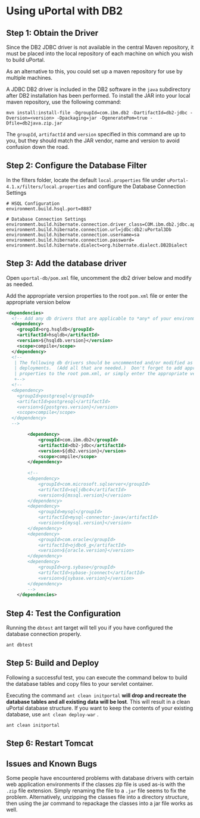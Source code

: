 # Using uPortal with DB2

## Step 1: Obtain the Driver

Since the DB2 JDBC driver is not available in the central Maven repository, it must be placed into the local repository of each machine on which you wish to build uPortal.

As an alternative to this, you could set up a maven repository for use by multiple machines.

A JDBC DB2 driver is included in the DB2 software in the `java` subdirectory after DB2 installation has been performed. To install the JAR into your local maven repository, use the following command:

```shell
mvn install:install-file -DgroupId=com.ibm.db2 -DartifactId=db2-jdbc -Dversion=<version> -Dpackaging=jar -DgeneratePom=true -Dfile=db2java.zip.jar
```


The `groupId`, `artifactId` and `version` specified in this command are up to you, but they should match the JAR vendor, name and version to avoid confusion down the road.

## Step 2: Configure the Database Filter

In the filters folder, locate the default `local.properties` file under `uPortal-4.1.x/filters/local.properties` and configure the Database Connection Settings

```properties
# HSQL Configuration
environment.build.hsql.port=8887

# Database Connection Settings 
environment.build.hibernate.connection.driver_class=COM.ibm.db2.jdbc.app.DB2Driver
environment.build.hibernate.connection.url=jdbc:db2:uPortal3Db
environment.build.hibernate.connection.username=sa
environment.build.hibernate.connection.password=
environment.build.hibernate.dialect=org.hibernate.dialect.DB2Dialect
```

## Step 3: Add the database driver 

Open `uportal-db/pom.xml` file, uncomment the db2 driver below and modify as needed.

Add the appropriate version properties to the root `pom.xml` file or enter the appropriate version below

```xml
<dependencies>
  <!-- Add any db drivers that are applicable to *any* of your environments -->
  <dependency>
    <groupId>org.hsqldb</groupId>
    <artifactId>hsqldb</artifactId>
    <version>${hsqldb.version}</version>
    <scope>compile</scope>
  </dependency>
  <!--
   | The following db drivers should be uncommented and/or modified as needed for server 
   | deployments.  (Add all that are needed.)  Don't forget to add appropriate  .version 
   | properties to the root pom.xml, or simply enter the appropriate version below.
   +-->
  <!--
  <dependency>
    <groupId>postgresql</groupId>
    <artifactId>postgresql</artifactId>
    <version>${postgres.version}</version>
    <scope>compile</scope>
  </dependency>
  -->

	    <dependency>
	        <groupId>com.ibm.db2</groupId>
	        <artifactId>db2-jdbc</artifactId>
	        <version>${db2.version}</version>
	        <scope>compile</scope>
	    </dependency>
 
		<!--
        <dependency>
            <groupId>com.microsoft.sqlserver</groupId>
            <artifactId>sqljdbc4</artifactId>
            <version>${mssql.version}</version>
        </dependency>
        <dependency>
            <groupId>mysql</groupId>
            <artifactId>mysql-connector-java</artifactId>
            <version>${mysql.version}</version>
        </dependency>
        <dependency>
            <groupId>com.oracle</groupId>
            <artifactId>ojdbc6_g</artifactId>
            <version>${oracle.version}</version>
        </dependency>
        <dependency>
            <groupId>org.sybase</groupId>
            <artifactId>sybase-jconnect</artifactId>
            <version>${sybase.version}</version>
        </dependency>
	    -->
    </dependencies>
```

## Step 4: Test the Configuration

Running the `dbtest` ant target will tell you if you have configured the database connection properly.

```shell
ant dbtest
```

## Step 5: Build and Deploy 

Following a successful test, you can execute the command below to build the database tables and copy files to your servlet container. 

Executing the command `ant clean initportal` **will drop and recreate the database tables and all existing data will be lost**. This will result in a clean uPortal database structure. If you want to keep the contents of your existing database, use `ant clean deploy-war` .

```shell
ant clean initportal
```

## Step 6: Restart Tomcat


 

## Issues and Known Bugs

Some people have encountered problems with database drivers with certain web application environments if the classes zip file is used as-is with the `.zip` file extension. Simply renaming the file to a `.jar` file seems to fix the problem. Alternatively, unzipping the classes file into a directory structure, then using the jar command to repackage the classes into a jar file works as well.

